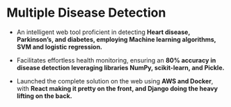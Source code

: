 
# Multiple Disease Detection

* An intelligent web tool proficient in detecting **Heart disease, Parkinson’s, and diabetes, employing Machine learning algorithms, SVM and logistic regression.**

* Facilitates effortless health monitoring, ensuring an **80% accuracy in disease detection leveraging libraries NumPy, scikit-learn, and Pickle.**

* Launched the complete solution on the web using **AWS and Docker**, with **React making it pretty on the front, and Django doing the heavy lifting on the back.**


